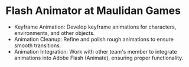 # **<span class="text-primary dark:text-primaryDark">Flash Animator</span> at Maulidan Games**

- Keyframe Animation: Develop keyframe animations for characters, environments, and other objects.
- Animation Cleanup: Refine and polish rough animations to ensure smooth transitions.
- Animation Integration: Work with other team's member to integrate animations into Adobe Flash (Animate), ensuring proper functionality.